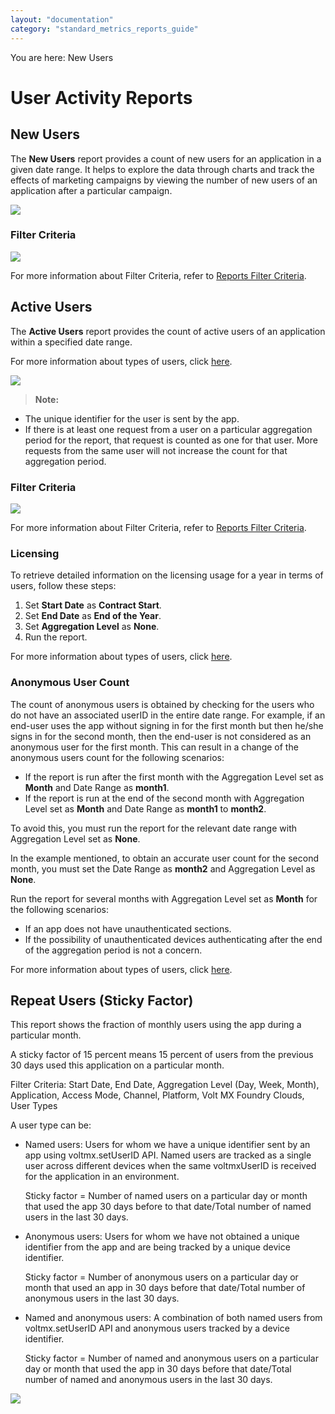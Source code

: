 ```yaml
---
layout: "documentation"
category: "standard_metrics_reports_guide"
---
```

                            

You are here: New Users

User Activity Reports
=====================

New Users
---------

The **New Users** report provides a count of new users for an application in a given date range. It helps to explore the data through charts and track the effects of marketing campaigns by viewing the number of new users of an application after a particular campaign.

![](../Resources/Images/Standard_Reports/New_Users_620x323.png)

### Filter Criteria

![](../Resources/Images/Filter_Criteria/NewUsers_FilterCriteria.PNG)

For more information about Filter Criteria, refer to [Reports Filter Criteria](Reports_Filter_Criteria.html).

Active Users
------------

The **Active Users** report provides the count of active users of an application within a specified date range.

For more information about types of users, click [here](Reports_Filter_Criteria.html#UserTypes).

![](../Resources/Images/Standard_Reports/Active_Users_616x308.png)

> **Note:**  
*   The unique identifier for the user is sent by the app.  
*   If there is at least one request from a user on a particular aggregation period for the report, that request is counted as one for that user. More requests from the same user will not increase the count for that aggregation period.  

### Filter Criteria

![](../Resources/Images/Filter_Criteria/ActiveUsers_FilterCriteria.PNG)

For more information about Filter Criteria, refer to [Reports Filter Criteria](Reports_Filter_Criteria.html).

### Licensing

To retrieve detailed information on the licensing usage for a year in terms of users, follow these steps:

1.  Set **Start Date** as **Contract Start**.
2.  Set **End Date** as **End of the Year**.
3.  Set **Aggregation Level** as **None**.
4.  Run the report.

For more information about types of users, click [here](Reports_Filter_Criteria.html#UserTypes).

### Anonymous User Count

The count of anonymous users is obtained by checking for the users who do not have an associated userID in the entire date range. For example, if an end-user uses the app without signing in for the first month but then he/she signs in for the second month, then the end-user is not considered as an anonymous user for the first month. This can result in a change of the anonymous users count for the following scenarios:

*   If the report is run after the first month with the Aggregation Level set as **Month** and Date Range as **month1**.
*   If the report is run at the end of the second month with Aggregation Level set as **Month** and Date Range as **month1** to **month2**.

To avoid this, you must run the report for the relevant date range with Aggregation Level set as **None**.

In the example mentioned, to obtain an accurate user count for the second month, you must set the Date Range as **month2** and Aggregation Level as **None**.

Run the report for several months with Aggregation Level set as **Month** for the following scenarios:

*   If an app does not have unauthenticated sections.
*   If the possibility of unauthenticated devices authenticating after the end of the aggregation period is not a concern.

For more information about types of users, click [here](Reports_Filter_Criteria.html#UserTypes).

Repeat Users (Sticky Factor)
----------------------------

This report shows the fraction of monthly users using the app during a particular month.

A sticky factor of 15 percent means 15 percent of users from the previous 30 days used this application on a particular month.

Filter Criteria: Start Date, End Date, Aggregation Level (Day, Week, Month), Application, Access Mode, Channel, Platform, Volt MX Foundry Clouds, User Types

A user type can be:

*   Named users: Users for whom we have a unique identifier sent by an app using voltmx.setUserID API. Named users are tracked as a single user across different devices when the same voltmxUserID is received for the application in an environment.
    
    Sticky factor = Number of named users on a particular day or month that used the app 30 days before to that date/Total number of named users in the last 30 days.
    

*   Anonymous users: Users for whom we have not obtained a unique identifier from the app and are being tracked by a unique device identifier.
    
    Sticky factor = Number of anonymous users on a particular day or month that used an app in 30 days before that date/Total number of anonymous users in the last 30 days.
    

*   Named and anonymous users: A combination of both named users from voltmx.setUserID API and anonymous users tracked by a device identifier.
    
    Sticky factor = Number of named and anonymous users on a particular day or month that used the app in 30 days before that date/Total number of named and anonymous users in the last 30 days.
    

![](../Resources/Images/Standard_Reports/Repeat_Users_641x319.png)
